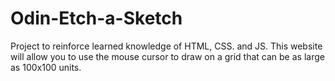 # Odin-Etch-a-Sketch
Project to reinforce learned knowledge of HTML, CSS. and JS. This website will allow you to use the mouse cursor to draw on a grid that can be as large as 100x100 units.
